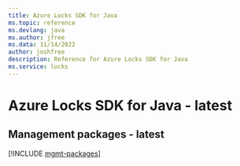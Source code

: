 ```yaml
---
title: Azure Locks SDK for Java
ms.topic: reference
ms.devlang: java
ms.author: jfree
ms.data: 11/14/2022
author: joshfree
description: Reference for Azure Locks SDK for Java
ms.service: locks
---
```

# Azure Locks SDK for Java - latest

## Management packages - latest
[!INCLUDE [mgmt-packages](locks-mgmt-index.md)]